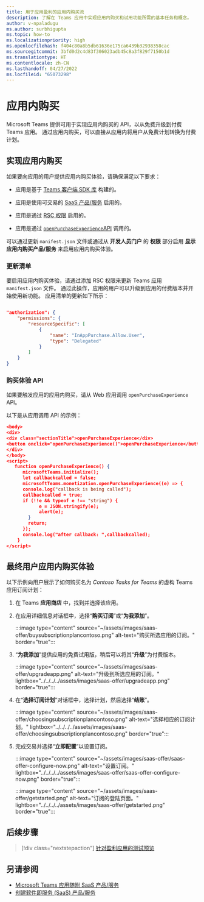 ```yaml
---
title: 用于应用盈利的应用内购买流
description: 了解在 Teams 应用中实现应用内购买和试用功能所需的基本任务和概念。
author: v-npaladugu
ms.author: surbhigupta
ms.topic: how-to
ms.localizationpriority: high
ms.openlocfilehash: f404c80a8b5db61636e175ca6439b32938358cac
ms.sourcegitcommit: 3bfd0d2c4d83f306023adb45c8a3f829f7150b1d
ms.translationtype: HT
ms.contentlocale: zh-CN
ms.lasthandoff: 04/27/2022
ms.locfileid: "65073298"
---
```

# <a name="in-app-purchases"></a>应用内购买

Microsoft Teams 提供可用于实现应用内购买的 API，以从免费升级到付费 Teams 应用。 通过应用内购买，可以直接从应用内将用户从免费计划转换为付费计划。

## <a name="implement-in-app-purchases"></a>实现应用内购买

如果要向应用的用户提供应用内购买体验，请确保满足以下要求：

* 应用是基于 [Teams 客户端 SDK 库](https://github.com/OfficeDev/microsoft-teams-library-js) 构建的。

* 应用是使用可交易的 [SaaS 产品/服务](~/concepts/deploy-and-publish/appsource/prepare/include-saas-offer.md) 启用的。

* 应用是通过 [RSC 权限](#update-manifest) 启用的。

* 应用是通过 [`openPurchaseExperience`API](#purchase-experience-api) 调用的。

可以通过更新 `manifest.json` 文件或通过从 **开发人员门户** 的 **权限** 部分启用 **显示应用内购买产品/服务** 来启用应用内购买体验。

### <a name="update-manifest"></a>更新清单

要启用应用内购买体验，请通过添加 RSC 权限来更新 Teams 应用 `manifest.json` 文件。 通过此操作，应用的用户可以升级到应用的付费版本并开始使用新功能。 应用清单的更新如下所示：

```json

"authorization": {
    "permissions": {
        "resourceSpecific": [
            {
                "name": "InAppPurchase.Allow.User",
                "type": "Delegated"
            }
        ]
    }
}
```

### <a name="purchase-experience-api"></a>购买体验 API

如果要触发应用的应用内购买，请从 Web 应用调用 `openPurchaseExperience` API。

以下是从应用调用 API 的示例：

```json
<body> 
<div> 
<div class="sectionTitle">openPurchaseExperience</div> 
<button onclick="openPurchaseExperience()">openPurchaseExperience</button> 
</div> 
</body> 
<script> 
   function openPurchaseExperience() {
      microsoftTeams.initialize();
      let callbackcalled = false;
      microsoftTeams.monetization.openPurchaseExperience((e) => {
      console.log("callback is being called");
      callbackcalled = true;  
      if (!!e && typeof e !== "string") {
            e = JSON.stringify(e);
            alert(e);
        }
        return;
      });
      console.log("after callback: ",callbackcalled);
    } 
</script> 
```

## <a name="end-user-in-app-purchasing-experience"></a>最终用户应用内购买体验

以下示例向用户展示了如何购买名为 *Contoso Tasks for Teams* 的虚构 Teams 应用订阅计划：

1. 在 Teams **应用商店** 中，找到并选择该应用。

1. 在应用详细信息对话框中，选择“**购买订阅**”或“**为我添加**”。

    :::image type="content" source="~/assets/images/saas-offer/buysubscriptionplancontoso.png" alt-text="购买所选应用的订阅。" border="true":::

1. “**为我添加**”提供应用的免费试用版，稍后可以将其“**升级**”为付费版本。

    :::image type="content" source="~/assets/images/saas-offer/upgradeapp.png" alt-text="升级到所选应用的订阅。" lightbox="../../../../assets/images/saas-offer/upgradeapp.png" border="true":::

1. 在“**选择订阅计划**”对话框中，选择计划，然后选择“**结账**”。

    :::image type="content" source="~/assets/images/saas-offer/choosingsubscriptionplancontoso.png" alt-text="选择相应的订阅计划。" lightbox="../../../../assets/images/saas-offer/choosingsubscriptionplancontoso.png" border="true":::

1. 完成交易并选择“**立即配置**”以设置订阅。

    :::image type="content" source="~/assets/images/saas-offer/saas-offer-configure-now.png" alt-text="设置订阅。" lightbox="../../../../assets/images/saas-offer/saas-offer-configure-now.png" border="true":::

    :::image type="content" source="~/assets/images/saas-offer/getstarted.png" alt-text="订阅的登陆页面。" lightbox="../../../../assets/images/saas-offer/getstarted.png" border="true":::

## <a name="next-step"></a>后续步骤

> [!div class="nextstepaction"]
> [针对盈利应用的测试预览](~/concepts/deploy-and-publish/appsource/prepare/Test-preview-for-monetized-apps.md)

## <a name="see-also"></a>另请参阅

* [Microsoft Teams 应用随附 SaaS 产品/服务](~/concepts/deploy-and-publish/appsource/prepare/include-saas-offer.md)
* [创建软件即服务 (SaaS) 产品/服务](include-saas-offer.md#create-your-saas-offer)
